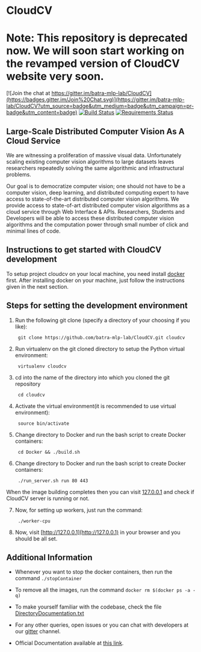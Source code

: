 CloudCV
=======

# Note: This repository is deprecated now. We will soon start working on the revamped version of CloudCV website very soon.

[![Join the chat at https://gitter.im/batra-mlp-lab/CloudCV](https://badges.gitter.im/Join%20Chat.svg)](https://gitter.im/batra-mlp-lab/CloudCV?utm_source=badge&utm_medium=badge&utm_campaign=pr-badge&utm_content=badge)
[![Build Status](https://travis-ci.org/Cloud-CV/CloudCV.svg?branch=master)](https://travis-ci.org/Cloud-CV/CloudCV)
[![Requirements Status](https://requires.io/github/Cloud-CV/CloudCV/requirements.svg?branch=master)](https://requires.io/github/Cloud-CV/CloudCV/requirements/?branch=master)


Large-Scale Distributed Computer Vision As A Cloud Service
-----------------------------------------------------------

We are witnessing a proliferation of massive visual data. Unfortunately scaling existing computer vision algorithms to large datasets leaves researchers repeatedly solving the same algorithmic and infrastructural problems. 

Our goal is to democratize computer vision; one should not have to be a computer vision, deep learning, and distributed computing expert to have access to state-of-the-art distributed computer vision algorithms. We provide access to state-of-art distributed computer vision algorithms as a cloud service through Web Interface & APIs. Researchers, Students and Developers will be able to access these distributed computer vision algorithms and the computation power through small number of click and minimal lines of code. 

Instructions to get started with CloudCV development
-----------------------------------------------------

To setup project cloudcv on your local machine, you need install [docker](https://docs.docker.com/mac/) first. After installing docker on your machine, just follow the instructions given in the next section. 

Steps for setting the development environment
---------------------------------------------

1. Run the following git clone (specify a directory of your choosing if you like):

        git clone https://github.com/batra-mlp-lab/CloudCV.git cloudcv

2. Run virtualenv on the git cloned directory to setup the Python virtual environment:

        virtualenv cloudcv

3. cd into the name of the directory into which you cloned the git repository

        cd cloudcv

4. Activate the virtual environment(it is recommended to use virtual environment):

        source bin/activate

5. Change directory to Docker and run the bash script to create Docker containers:

        cd Docker && ./build.sh

6. Change directory to Docker and run the bash script to create Docker containers:

        ./run_server.sh run 80 443
  When the image building completes then you can visit [127.0.0.1](http://127.0.0.1) and check if CloudCV server is running or not. 

7. Now, for setting up workers, just run the command:

        ./worker-cpu

8. Now, visit [http://127.0.0.1](http://127.0.0.1) in your browser and you should be all set.

Additional Information
-----------------------

  * Whenever you want to stop the docker containers, then run the command `./stopContainer`

  * To remove all the images, run the command `docker rm $(docker ps -a -q)`

  * To make yourself familiar with the codebase, check the file [DirectoryDocumentation.txt](https://github.com/batra-mlp-lab/CloudCV/blob/master/DirectoryDocumentation.txt)

  * For any other queries, open issues or you can chat with developers at our [gitter]() channel.

  * Official Documentation available at [this link](http://batra-mlp-lab.github.io/CloudCV/).
